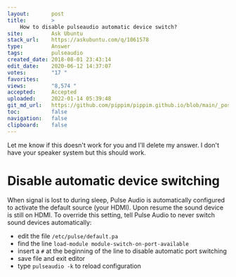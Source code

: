 ```yaml
---
layout:       post
title:        >
    How to disable pulseaudio automatic device switch?
site:         Ask Ubuntu
stack_url:    https://askubuntu.com/q/1061578
type:         Answer
tags:         pulseaudio
created_date: 2018-08-01 23:43:14
edit_date:    2020-06-12 14:37:07
votes:        "17 "
favorites:    
views:        "8,574 "
accepted:     Accepted
uploaded:     2022-01-14 05:39:48
git_md_url:   https://github.com/pippim/pippim.github.io/blob/main/_posts/2018/2018-08-01-How-to-disable-pulseaudio-automatic-device-switch^.md
toc:          false
navigation:   false
clipboard:    false
---
```


Let me know if this doesn't work for you and I'll delete my answer. I don't have your speaker system but this should work.

# Disable automatic device switching

When signal is lost to during sleep, Pulse Audio is automatically configured to activate the default source (your HDMI). Upon resume the sound device is still on HDMI. To override this setting, tell Pulse Audio to never switch sound devices automatically:

- edit the file `/etc/pulse/default.pa`
- find the line `load-module module-switch-on-port-available`
- insert a `#` at the beginning of the line to disable automatic port switching
- save file and exit editor
- type `pulseaudio -k` to reload configuration
